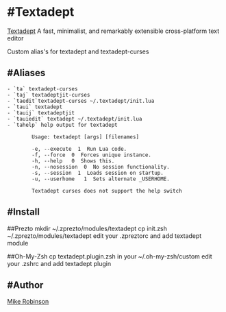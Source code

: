 #Textadept
=========
[Textadept](http://foicica.com/textadept/) A fast, minimalist, and remarkably extensible cross-platform text editor

Custom alias's for textadept and textadept-curses   



#Aliases
-------
    - `ta` textadept-curses
    - `taj` textadeptjit-curses
    - `taedit`textadept-curses ~/.textadept/init.lua
    - `taui` textadept
    - `tauij` textadeptjit
    - `tauiedit` textadept ~/.textadept/init.lua
    - `tahelp` help output for textadept
    
            Usage: textadept [args] [filenames]

            -e, --execute  1  Run Lua code.
            -f, --force  0  Forces unique instance.
            -h, --help   0  Shows this.
            -n, --nosession  0  No session functionality.
            -s, --session  1  Loads session on startup.
            -u, --userhome   1  Sets alternate _USERHOME.

            Textadept curses does not support the help switch

#Install
-------

##Prezto
        mkdir ~/.zprezto/modules/textadept
        cp init.zsh ~/.zprezto/modules/textadept
        edit your .zpreztorc and add textadept module

##Oh-My-Zsh
        cp textadept.plugin.zsh in your ~/.oh-my-zsh/custom
        edit your .zshrc and add textadept plugin            
            
#Author
------

[Mike Robinson](https://github.com/badtoyz)

